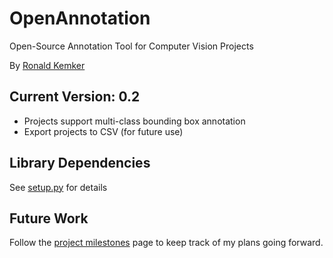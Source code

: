 # OpenAnnotation
Open-Source Annotation Tool for Computer Vision Projects
 
By [Ronald Kemker](https://www.linkedin.com/in/ronald-kemker-66250b115)

## Current Version: 0.2
- Projects support multi-class bounding box annotation
- Export projects to CSV (for future use)

## Library Dependencies
See [setup.py](https://github.com/ron-kemker/OpenAnnotation/blob/main/setup.py) for details

## Future Work
Follow the [project milestones](https://github.com/ron-kemker/OpenAnnotation/milestones) page to keep track of my plans going forward.
